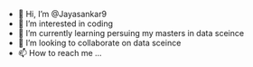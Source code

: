 - 👋 Hi, I’m @Jayasankar9
- 👀 I’m interested in coding
- 🌱 I’m currently learning persuing my masters in data sceince
- 💞️ I’m looking to collaborate on data sceince
- 📫 How to reach me ...

<!---
Jayasankar9/Jayasankar9 is a ✨ special ✨ repository because its `README.md` (this file) appears on your GitHub profile.
You can click the Preview link to take a look at your changes.
--->

